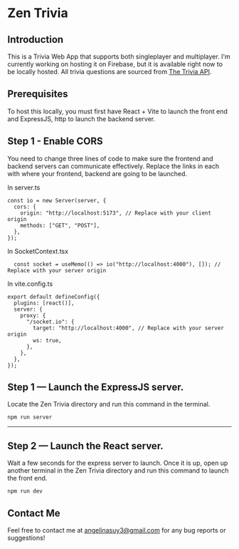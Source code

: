 # Zen Trivia

## Introduction

This is a Trivia Web App that supports both singleplayer and multiplayer. I'm currently working on hosting it on Firebase, but it is available right now to be locally hosted. All trivia questions are sourced from [The Trivia API](https://the-trivia-api.com/).

## Prerequisites

To host this locally, you must first have React + Vite to launch the front end and ExpressJS, http to launch the backend server.

## Step 1 - Enable CORS

You need to change three lines of code to make sure the frontend and backend servers can communicate effectively. Replace the links in each with where your frontend, backend are going to be launched.

In server.ts

```
const io = new Server(server, {
  cors: {
    origin: "http://localhost:5173", // Replace with your client origin
    methods: ["GET", "POST"],
  },
});
```

In SocketContext.tsx

```
  const socket = useMemo(() => io("http://localhost:4000"), []); // Replace with your server origin

```

In vite.config.ts

```
export default defineConfig({
  plugins: [react()],
  server: {
    proxy: {
      "/socket.io": {
        target: "http://localhost:4000", // Replace with your server origin
        ws: true,
      },
    },
  },
});
```

## Step 1 — Launch the ExpressJS server.

Locate the Zen Trivia directory and run this command in the terminal.

```line_numbers,js
npm run server
```

---

## Step 2 — Launch the React server.

Wait a few seconds for the express server to launch. Once it is up, open up another terminal in the Zen Trivia directory and run this command to launch the front end.

```line_numbers,js
npm run dev
```

## Contact Me

Feel free to contact me at angelinasuy3@gmail.com for any bug reports or suggestions!

